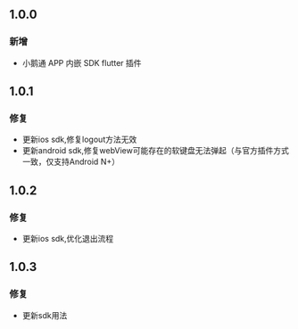 ## 1.0.0

### 新增

* 小鹅通 APP 内嵌 SDK flutter 插件


## 1.0.1

### 修复

* 更新ios sdk,修复logout方法无效
* 更新android sdk,修复webView可能存在的软键盘无法弹起（与官方插件方式一致，仅支持Android N+）

## 1.0.2

### 修复

* 更新ios sdk,优化退出流程

## 1.0.3

### 修复

* 更新sdk用法
